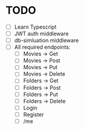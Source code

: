 # TODO
- [ ] Learn Typescript
- [ ] JWT auth middleware
- [ ] db-simluation middleware
- [ ] All required endpoints: 
    - [ ] Movies -> Get
    - [ ] Movies -> Post
    - [ ] Movies -> Put
    - [ ] Movies -> Delete
    - [ ] Folders -> Get
    - [ ] Folders -> Post
    - [ ] Folders -> Put
    - [ ] Folders -> Delete
    - [ ] Login
    - [ ] Register
    - [ ] /me